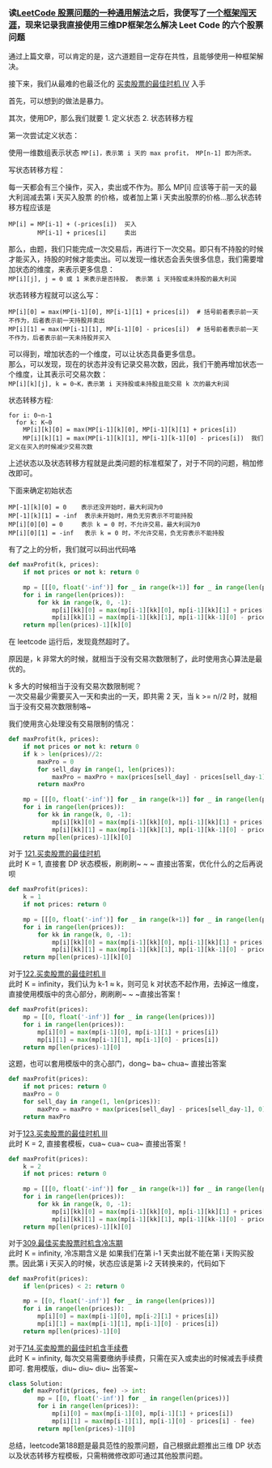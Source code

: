
### 读[LeetCode 股票问题的一种通用解法](https://mp.weixin.qq.com/s?__biz=MzU0MDg5OTYyOQ==&mid=2247484032&idx=1&sn=cafed934bd5d8a733de3b3bc675e6a19&chksm=fb3362c2cc44ebd4c5eb7bc41baf540f55ee6f4d855bfcca7ebc4a5d2fea9a3b827bef5c18eb&scene=21#wechat_redirect)之后，我便写了[一个框架闯天涯](https://blog.csdn.net/zz_daisy/article/details/91358530)，现来记录我直接使用三维DP框架怎么解决 Leet Code 的六个股票问题

通过上篇文章，可以肯定的是，这六道题目一定存在共性，且能够使用一种框架解决。  
  
接下来，我们从最难的也最泛化的 [买卖股票的最佳时机 IV](https://leetcode-cn.com/problems/best-time-to-buy-and-sell-stock-iv/) 入手  
  
首先，可以想到的做法是暴力。  
  
其次，使用DP，那么我们就要 1. 定义状态  2. 状态转移方程  
  
第一次尝试定义状态：  
  
使用一维数组表示状态
`MP[i]，表示第 i 天的 max profit， MP[n-1] 即为所求。`  
  
写状态转移方程：  
  
每一天都会有三个操作，买入，卖出或不作为。那么 MP[i] 应该等于前一天的最大利润减去第 i 天买入股票 的价格，或者加上第 i 天卖出股票的价格...那么状态转移方程应该是  
```
MP[i] = MP[i-1] + (-prices[i])  买入
        MP[i-1] + prices[i]     卖出
```  
  
那么，由题，我们只能完成一次交易后，再进行下一次交易。即只有不持股的时候才能买入，持股的时候才能卖出。可以发现一维状态会丢失很多信息，我们需要增加状态的维度，来表示更多信息：  
`MP[i][j], j = 0 或 1 来表示是否持股， 表示第 i 天持股或未持股的最大利润`  
  
状态转移方程就可以这么写：  
```
MP[i][0] = max(MP[i-1][0], MP[i-1][1] + prices[i])  # 括号前者表示前一天不作为，后者表示前一天持股并卖出
MP[i][1] = max(MP[i-1][1], MP[i-1][0] - prices[i])  # 括号前者表示前一天不作为，后者表示前一天未持股并买入
```  
  
可以得到，增加状态的一个维度，可以让状态具备更多信息。  
那么，可以发现，现在的状态并没有记录交易次数，因此，我们干脆再增加状态一个维度，让其表示可交易次数：  
`MP[i][k][j], k = 0~K，表示第 i 天持股或未持股且能交易 k 次的最大利润`  
  
状态转移方程:
```
for i: 0~n-1
  for k: K~0
    MP[i][k][0] = max(MP[i-1][k][0], MP[i-1][k][1] + prices[i])
    MP[i][k][1] = max(MP[i-1][k][1], MP[i-1][k-1][0] - prices[i])  我们定义在买入的时候减少交易次数
```  
  
上述状态以及状态转移方程就是此类问题的标准框架了，对于不同的问题，稍加修改即可。  
  
下面来确定初始状态  
```
MP[-1][k][0] = 0    表示还没开始时，最大利润为0
MP[-1][k][1] = -inf  表示未开始时，用负无穷表示不可能持股
MP[i][0][0] = 0     表示 k = 0 时，不允许交易，最大利润为0
MP[i][0][1] = -inf   表示 k = 0 时，不允许交易，负无穷表示不能持股
```  
  
有了之上的分析，我们就可以码出代码咯


```python
def maxProfit(k, prices):
    if not prices or not k: return 0
    
    mp = [[[0, float('-inf')] for _ in range(k+1)] for _ in range(len(prices))]
    for i in range(len(prices)):
        for kk in range(k, 0, -1):
            mp[i][kk][0] = max(mp[i-1][kk][0], mp[i-1][kk][1] + prices[i])
            mp[i][kk][1] = max(mp[i-1][kk][1], mp[i-1][kk-1][0] - prices[i])
    return mp[len(prices)-1][k][0]
```

在 leetcode 运行后，发现竟然超时了。  
  
原因是，k 非常大的时候，就相当于没有交易次数限制了，此时使用贪心算法是最优的。  
  
k 多大的时候相当于没有交易次数限制呢？  
一次交易最少需要买入一天和卖出的一天，即共需 2 天，当 k >= n//2 时，就相当于没有交易次数限制咯~  
  
我们使用贪心处理没有交易限制的情况：


```python
def maxProfit(k, prices):
    if not prices or not k: return 0
    if k > len(prices)//2:
        maxPro = 0
        for sell_day in range(1, len(prices)):
            maxPro = maxPro + max(prices[sell_day] - prices[sell_day-1], 0)
        return maxPro
    
    mp = [[[0, float('-inf')] for _ in range(k+1)] for _ in range(len(prices))]
    for i in range(len(prices)):
        for kk in range(k, 0, -1):
            mp[i][kk][0] = max(mp[i-1][kk][0], mp[i-1][kk][1] + prices[i])
            mp[i][kk][1] = max(mp[i-1][kk][1], mp[i-1][kk-1][0] - prices[i])
    return mp[len(prices)-1][k][0]
```

对于 [121.买卖股票的最佳时机](https://leetcode-cn.com/problems/best-time-to-buy-and-sell-stock/)  
此时 K = 1, 直接套 DP 状态模板，刷刷刷~ ~ ~ 直接出答案，优化什么的之后再说呗


```python
def maxProfit(prices):
    k = 1
    if not prices: return 0
    
    mp = [[[0, float('-inf')] for _ in range(k+1)] for _ in range(len(prices))]
    for i in range(len(prices)):
        for kk in range(k, 0, -1):
            mp[i][kk][0] = max(mp[i-1][kk][0], mp[i-1][kk][1] + prices[i])
            mp[i][kk][1] = max(mp[i-1][kk][1], mp[i-1][kk-1][0] - prices[i])
    return mp[len(prices)-1][k][0]
```

对于[122.买卖股票的最佳时机 II](https://leetcode-cn.com/problems/best-time-to-buy-and-sell-stock-ii/)  
此时 K = infinity，我们认为 k-1 ≈ k，则可见 k 对状态不起作用，去掉这一维度，直接使用模版中的贪心部分，刷刷刷~ ~ ~直接出答案！


```python
def maxProfit(prices):
    mp = [[0, float('-inf')] for _ in range(len(prices))]
    for i in range(len(prices)):
        mp[i][0] = max(mp[i-1][0], mp[i-1][1] + prices[i])
        mp[i][1] = max(mp[i-1][1], mp[i-1][0] - prices[i])
    return mp[len(prices)-1][0]
```

这题，也可以套用模版中的贪心部门，dong~ ba~ chua~ 直接出答案


```python
def maxProfit(prices):
    if not prices: return 0
    maxPro = 0
    for sell_day in range(1, len(prices)):
        maxPro = maxPro + max(prices[sell_day] - prices[sell_day-1], 0)
    return maxPro
```

对于[123.买卖股票的最佳时机 III](https://leetcode-cn.com/problems/best-time-to-buy-and-sell-stock-iii/)  
此时 K = 2, 直接套模板，cua~ cua~ cua~ 直接出答案！


```python
def maxProfit(prices):
    k = 2
    if not prices: return 0
    
    mp = [[[0, float('-inf')] for _ in range(k+1)] for _ in range(len(prices))]
    for i in range(len(prices)):
        for kk in range(k, 0, -1):
            mp[i][kk][0] = max(mp[i-1][kk][0], mp[i-1][kk][1] + prices[i])
            mp[i][kk][1] = max(mp[i-1][kk][1], mp[i-1][kk-1][0] - prices[i])
    return mp[len(prices)-1][k][0]
```

对于[309.最佳买卖股票时机含冷冻期](https://leetcode-cn.com/problems/best-time-to-buy-and-sell-stock-with-cooldown/)  
此时 K = infinity, 冷冻期含义是 如果我们在第 i-1 天卖出就不能在第 i 天购买股票。因此第 i 天买入的时候，状态应该是第 i-2 天转换来的，代码如下


```python
def maxProfit(prices):
    if len(prices) < 2: return 0

    mp = [[0, float('-inf')] for _ in range(len(prices))]
    for i in range(len(prices)):
        mp[i][0] = max(mp[i-1][0], mp[i-2][1] + prices[i])
        mp[i][1] = max(mp[i-1][1], mp[i-1][0] - prices[i])
    return mp[len(prices)-1][0]
```

对于[714.买卖股票的最佳时机含手续费](https://leetcode-cn.com/problems/best-time-to-buy-and-sell-stock-with-transaction-fee/)  
此时 K = infinity, 每次交易需要缴纳手续费，只需在买入或卖出的时候减去手续费即可. 套用模版，diu~ diu~ diu~ 出答案~


```python
class Solution:
    def maxProfit(prices, fee) -> int:
        mp = [[0, float('-inf')] for _ in range(len(prices))]
        for i in range(len(prices)):
            mp[i][0] = max(mp[i-1][0], mp[i-1][1] + prices[i])
            mp[i][1] = max(mp[i-1][1], mp[i-1][0] - prices[i] - fee)
        return mp[len(prices)-1][0] 
```

总结，leetcode第188题是最具范性的股票问题，自己根据此题推出三维 DP 状态以及状态转移方程模板，只需稍微修改即可通过其他股票问题。
